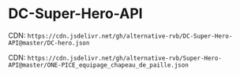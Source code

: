 # DC-Super-Hero-API

CDN: `https://cdn.jsdelivr.net/gh/alternative-rvb/DC-Super-Hero-API@master/DC-hero.json`

CDN: `https://cdn.jsdelivr.net/gh/alternative-rvb/Super-Hero-API@master/ONE-PICE_equipage_chapeau_de_paille.json`